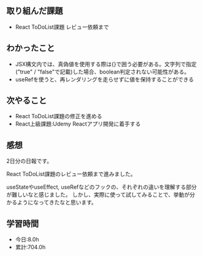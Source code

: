 ## 取り組んだ課題
- React ToDoList課題 レビュー依頼まで

## わかったこと
- JSX構文内では、真偽値を使用する際は{}で囲う必要がある。文字列で指定 ("true" / "false"で記載)した場合、boolean判定されない可能性がある。
- useRefを使うと、再レンダリングを走らせずに値を保持することができる

## 次やること
- React ToDoList課題の修正を進める
- React上級課題:Udemy Reactアプリ開発に着手する

## 感想
2日分の日報です。

React ToDoList課題のレビュー依頼まで進みました。

useStateやuseEffect, useRefなどのフックの、それぞれの違いを理解する部分が難しいなと感じました。
しかし、実際に使って試してみることで、挙動が分かるようになってきたなと思います。

## 学習時間
- 今日:8.0h
- 累計:704.0h
